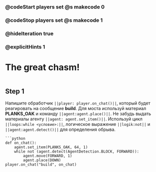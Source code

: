 ### @codeStart players set @s makecode 0
### @codeStop players set @s makecode 1

### @hideIteration true 
### @explicitHints 1


# The great chasm!
```python
```

## Step 1
Напишите обработчик ``||player: player.on_chat()||``, который будет реагировать на сообщение **build**. Для моста используй материал **PLANKS_OAK** и команду ``||agent:agent.place()||``. Не забудь выдать материалы агенту ``||agent: agent.set_item()||``. Используй цикл ``||loops:while <условие>:||``, логическое выражение ``||logik:not||`` и ``||agent:agent.detect()||`` для определения обрыва.

```ghost
```python
def on_chat():
    agent.set_item(PLANKS_OAK, 64, 1)
    while not (agent.detect(AgentDetection.BLOCK, FORWARD)):
        agent.move(FORWARD, 1)
        agent.place(DOWN)
player.on_chat("build", on_chat)
``` 